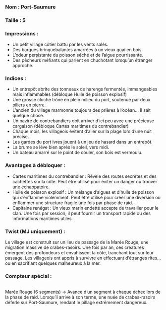 ### Nom : Port-Saumure

### Taille : 5

### Impressions :

- Un petit village côtier battu par les vents salés.
- Des barques brinquebalantes amarrées à un vieux quai en bois.
- L’odeur persistante du poisson séché et de l’algue pourrissante.
- Des pêcheurs méfiants qui parlent en chuchotant lorsqu’un étranger approche.
### Indices :

- Un entrepôt abrite des tonneaux de harengs fermentés, immangeables mais inflammables (débloque Huile de poisson explosif)
- Une grosse cloche trône en plein milieu du port, soutenue par deux piliers en pierre.
- L’ancien du village marmonne toujours des prières à l’océan… Il sait quelque chose.
- Un navire de contrebandiers doit arriver d’ici peu avec une précieuse cargaison (débloque Cartes maritimes du contrebandier)
- Chaque mois, les villageois évitent d’aller sur la plage lors d’une nuit précise.
- Les gardes du port ivres jouent à un jeu de hasard dans un entrepôt.
- La brume se lève bien après le soleil, vers midi.
- Un bateau amarré sur le point de couler, son bois est vermoulu.
### Avantages à débloquer :

- Cartes maritimes du contrebandier : Révèle des routes secrètes et des cachettes sur la côte. Peut être utilisé pour éviter un danger ou trouver une échappatoire.
- Huile de poisson explosif : Un mélange d’algues et d’huile de poisson qui s’enflamme violemment. Peut être utilisé pour créer une diversion ou enflammer une structure fragile une fois par phase de raid.
- Capitaine renégat : Un vieux marin endetté accepte de travailler pour le clan. Une fois par session, il peut fournir un transport rapide ou des informations maritimes utiles.
### Twist (MJ uniquement) :

Le village est construit sur un lieu de passage de la Marée Rouge, une migration massive de crabes-rasoirs. Une fois par an, ces créatures émergent des profondeurs et envahissent la côte, tranchant tout sur leur passage. Les villageois ont appris à survivre en effectuant d’étranges rites… ou en sacrifiant quelques malheureux à la mer.
### Compteur spécial :

|     |     |     |     |     |     |
| --- | --- | --- | --- | --- | --- |

Marée Rouge (6 segments) → Avance d’un segment à chaque échec lors de la phase de raid. Lorsqu’il arrive à son terme, une nuée de crabes-rasoirs déferle sur Port-Saumure, rendant le pillage extrêmement dangereux.